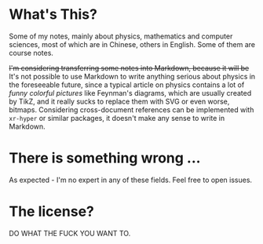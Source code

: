 # What's This?

Some of my notes, mainly about physics, mathematics and computer sciences, most of which are in Chinese, others in English.
Some of them are course notes.

<del>I'm considering transferring some notes into Markdown, because it will be </del>
It's not possible to use Markdown to write anything serious about physics in the foreseeable future, 
since a typical article on physics contains a lot of *funny colorful pictures* like Feynman's diagrams, 
which are usually created by TikZ, and it really sucks to replace them with SVG or even worse, bitmaps.
Considering cross-document references can be implemented with `xr-hyper` or similar packages, 
it doesn't make any sense to write in Markdown.

# There is something wrong ...

As expected - I'm no expert in any of these fields. 
Feel free to open issues.

# The license?

DO WHAT THE FUCK YOU WANT TO.
